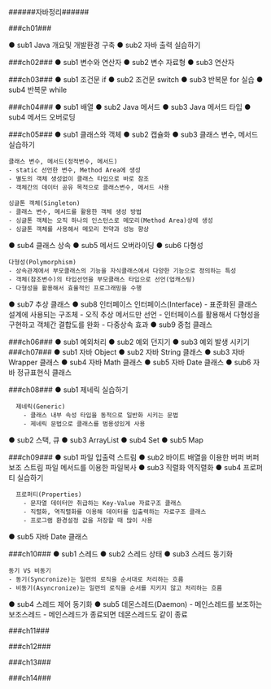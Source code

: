 ######자바정리######

###ch01###

  ● sub1
    Java 개요및 개발환경 구축
  ● sub2
    자바 출력 실습하기
    
###ch02###
  ● sub1
    변수와 연산자
  ● sub2
    변수 자료형
  ● sub3
    연산자
    
###ch03###
  ● sub1
    조건문 if
  ● sub2
    조건문 switch
  ● sub3
    반복문 for 실습
  ● sub4
    반복문 while

###ch04###
  ● sub1
    배열
  ● sub2
    Java 메서드
  ● sub3
    Java 메서드 타입
  ● sub4
    메서드 오버로딩
    
###ch05###
  ● sub1
    클래스와 객체
  ● sub2
    캡슐화
  ● sub3
    클래스 변수, 메서드 실습하기
	
  	클래스 변수, 메서드(정적변수, 메서드)
  	- static 선언한 변수, Method Area에 생성
  	- 별도의 객체 생성없이 클래스 타입으로 바로 참조
  	- 객체간의 데이터 공유 목적으로 클래스변수, 메서드 사용
  	
  	싱글톤 객체(Singleton)
  	- 클래스 변수, 메서드를 활용한 객체 생성 방법
  	- 싱글톤 객체는 오직 하나의 인스턴스로 메모리(Method Area)상에 생성
  	- 싱글톤 객체를 사용해서 메모리 전약과 성능 향상
   
  ● sub4
    클래스 상속
  ● sub5
    메서드 오버라이딩
  ● sub6
    다형성
    
    다형성(Polymorphism)
  	- 상속관계에서 부모클래스의 기능을 자식클래스에서 다양한 기능으로 정의하는 특성
  	- 객체(참조변수)의 타입선언을 부모클래스 타입으로 선언(업캐스팅)
  	- 다형성을 활용해서 효율적인 프로그래밍을 수행
  ● sub7
    추상 클래스
  ● sub8
    인터페이스
    인터페이스(Interface)
		- 표준화된 클래스 설계에 사용되는 구조체
		- 오직 추상 메서드만 선언
		- 인터페이스를 활용해서 다형성을 구현하고 객체간 결합도를 완화
		- 다중상속 효과
  ● sub9
    중첩 클래스

###ch06###
  ● sub1
    예외처리
  ● sub2
    예외 던지기
  ● sub3
    예외 발생 시키기
###ch07###
  ● sub1
    자바 Object
  ● sub2
    자바 String 클래스
  ● sub3
    자바 Wrapper 클래스
  ● sub4
    자바 Math 클래스
  ● sub5
    자바 Date 클래스
  ● sub6
    자바 정규표현식 클래스
    
###ch08###
  ● sub1
    제네릭 실습하기
	
	  제네릭(Generic)
		- 클래스 내부 속성 타입을 동적으로 일반화 시키는 문법
		- 제네릭 문법으로 클래스를 범용성있게 사용

  ● sub2
    스택, 큐
  ● sub3
    ArrayList
  ● sub4
    Set
  ● sub5
    Map
    
###ch09###
  ● sub1
    파일 입출력 스트림
  ● sub2
    바이트 배열을 이용한 버퍼
    버퍼 보조 스트림
    파일 메서드를 이용한 파일복사
  ● sub3
    직렬화
    역직렬화
  ● sub4
    프로퍼티 실습하기
	
	  프로퍼티(Properties)
	 	- 문자열 데이터만 취급하는 Key-Value 자료구조 클래스
	 	- 직렬화, 역직렬화를 이용해 데이터를 입출력하는 자료구조 클래스
	 	- 프로그램 환경설정 값을 저장할 때 많이 사용
  ● sub5
    자바 Date 클래스
    
###ch10###
  ● sub1
    스레드
  ● sub2
    스레드 상태
  ● sub3
    스레드 동기화
	
  	동기 VS 비동기
  	- 동기(Syncronize)는 일련의 로직을 순서대로 처리하는 흐름
  	- 비동기(Asyncronize)는 일련의 로직을 순서를 지키지 않고 처리하는 흐름
  ● sub4
    스레드 제어 동기화
  ● sub5
    데몬스레드(Daemon)
	- 메인스레드를 보조하는 보조스레드
	- 메인스레드가 종료되면 데몬스레드도 같이 종료
 
###ch11###

###ch12###

###ch13###

###ch14###
